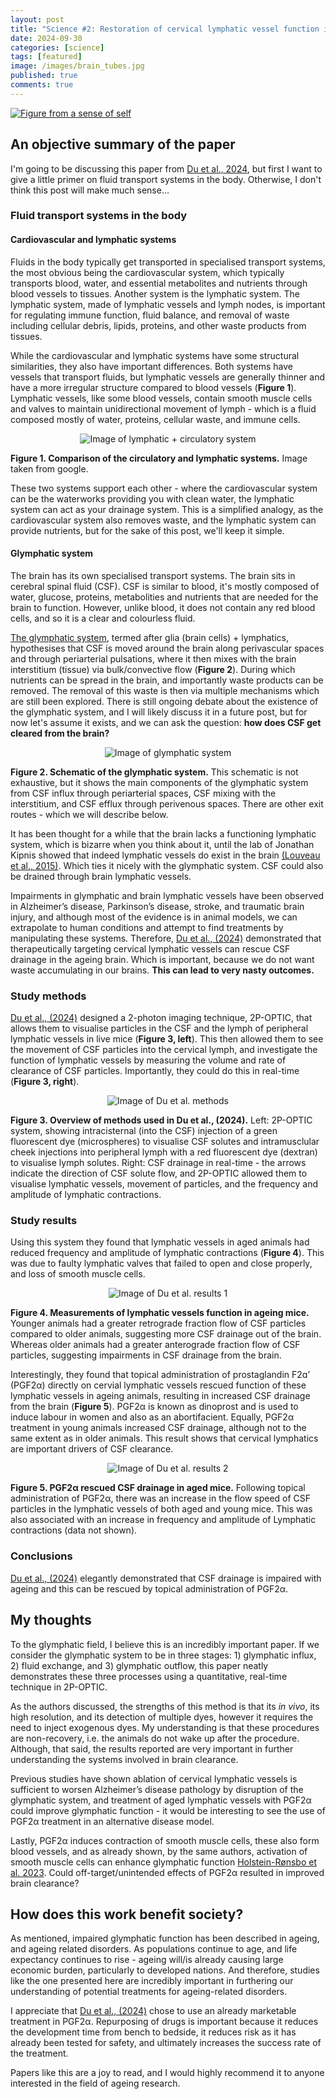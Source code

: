 ```yaml
---
layout: post
title: "Science #2: Restoration of cervical lymphatic vessel function in aging rescues cerebrospinal fluid drainage"
date: 2024-09-30
categories: [science]
tags: [featured] 
image: /images/brain_tubes.jpg
published: true
comments: true
---
```

[![Figure from a sense of self](/images/brain_tubes.jpg)](https://neurosciencenews.com/self-awareness-brain-23515/)

## An objective summary of the paper

I'm going to be discussing this paper from [Du et al., 2024](https://www.nature.com/articles/s43587-024-00691-3), but first I want to give a little primer on fluid transport systems in the body. Otherwise, I don't think this post will make much sense...

### Fluid transport systems in the body

#### Cardiovascular and lymphatic systems

Fluids in the body typically get transported in specialised transport systems, the most obvious being the cardiovascular system, which typically transports blood, water, and essential metabolites and nutrients through blood vessels to tissues. Another system is the lymphatic system. The lymphatic system, made of lymphatic vessels and lymph nodes, is important for regulating immune function, fluid balance, and removal of waste including cellular debris, lipids, proteins, and other waste products from tissues.

While the cardiovascular and lymphatic systems have some structural similarities, they also have important differences. Both systems have vessels that transport fluids, but lymphatic vessels are generally thinner and have a more irregular structure compared to blood vessels (**Figure 1**). Lymphatic vessels, like some blood vessels, contain smooth muscle cells and valves to maintain unidirectional movement of lymph - which is a fluid composed mostly of water, proteins, cellular waste, and immune cells.

<p align="center">
  <img src="/images/circulatory_lymphatics.jpg" alt="Image of lymphatic + circulatory system">
  <figcaption><b>Figure 1. Comparison of the circulatory and lymphatic systems.</b> Image taken from google.</figcaption>
</p>

These two systems support each other - where the cardiovascular system can be the waterworks providing you with clean water, the lymphatic system can act as your drainage system. This is a simplified analogy, as the cardiovascular system also removes waste, and the lymphatic system can provide nutrients, but for the sake of this post, we'll keep it simple.

#### Glymphatic system

The brain has its own specialised transport systems. The brain sits in cerebral spinal fluid (CSF). CSF is similar to blood, it's mostly composed of water, glucose, proteins, metabolities and nutrients that are needed for the brain to function. However, unlike blood, it does not contain any red blood cells, and so it is a clear and colourless fluid.

[The glymphatic system](https://www.jneurosci.org/content/41/37/7698.long), termed after glia (brain cells) + lymphatics, hypothesises that CSF is moved around the brain along perivascular spaces and through periarterial pulsations, where it then mixes with the brain interstitium (tissue) via bulk/convective flow (**Figure 2**). During which nutrients can be spread in the brain, and importantly waste products can be removed. The removal of this waste is then via multiple mechanisms which are still been explored. There is still ongoing debate about the existence of the glymphatic system, and I will likely discuss it in a future post, but for now let's assume it exists, and we can ask the question: **how does CSF get cleared from the brain?**

<p align="center">  
  <img src="/images/glymphatics.jpg" alt="Image of glymphatic system">
  <figcaption><b>Figure 2. Schematic of the glymphatic system.</b> This schematic is not exhaustive, but it shows the main components of the glymphatic system from CSF influx through periarterial spaces, CSF mixing with the interstitium, and CSF efflux through perivenous spaces. There are other exit routes - which we will describe below.</figcaption>
</p>

It has been thought for a while that the brain lacks a functioning lymphatic system, which is bizarre when you think about it, until the lab of Jonathan Kipnis showed that indeed lymphatic vessels do exist in the brain [(Louveau et al., 2015)](https://www.nature.com/articles/nature14432). Which ties it nicely with the glymphatic system. CSF could also be drained through brain lymphatic vessels.

Impairments in glymphatic and brain lymphatic vessels have been observed in Alzheimer’s disease, Parkinson’s disease, stroke, and traumatic brain injury, and although most of the evidence is in animal models, we can extrapolate to human conditions and attempt to find treatments by manipulating these systems. Therefore, [Du et al., (2024)](https://www.nature.com/articles/s43587-024-00691-3) demonstrated that therapeutically targeting cervical lymphatic vessels can rescue CSF drainage in the ageing brain. Which is important, because we do not want waste accumulating in our brains. **This can lead to very nasty outcomes.**

### Study methods

[Du et al., (2024)](https://www.nature.com/articles/s43587-024-00691-3) designed a 2-photon imaging technique, 2P-OPTIC, that allows them to visualise particles in the CSF and the lymph of peripheral lymphatic vessels in live mice (**Figure 3, left**). This then allowed them to see the movement of CSF particles into the cervical lymph, and investigate the function of lymphatic vessels by measuring the volume and rate of clearance of CSF particles. Importantly, they could do this in real-time (**Figure 3, right**).

<p align="center">
  <img src="/images/du_et_al_methods.jpg" alt="Image of Du et al. methods">
  <figcaption><b>Figure 3. Overview of methods used in Du et al., (2024).</b> Left: 2P-OPTIC system, showing intracisternal (into the CSF) injection of a green fluorescent dye (microspheres) to visualise CSF solutes and intramusclular cheek injections into peripheral lymph with a red fluorescent dye (dextran) to visualise lymph solutes. Right: CSF drainage in real-time - the arrows indicate the direction of CSF solute flow, and 2P-OPTIC allowed them to visualise lymphatic vessels, movement of particles, and the frequency and amplitude of lymphatic contractions.</figcaption>
</p>

### Study results

Using this system they found that lymphatic vessels in aged animals had reduced frequency and amplitude of lymphatic contractions (**Figure 4**). This was due to faulty lymphatic valves that failed to open and close properly, and loss of smooth muscle cells. 

<p align="center">
  <img src="/images/du_et_al_results1.jpg" alt="Image of Du et al. results 1">
  <figcaption><b>Figure 4. Measurements of lymphatic vessels function in ageing mice.</b> Younger animals had a greater retrograde fraction flow of CSF particles compared to older animals, suggesting more CSF drainage out of the brain. Whereas older animals had a greater anterograde fraction flow of CSF particles, suggesting impairments in CSF drainage from the brain.</figcaption>
</p>

Interestingly, they found that topical administration of prostaglandin F2ɑ’ (PGF2α) directly on cervial lymphatic vessels rescued function of these lymphatic vessels in ageing animals, resulting in increased CSF drainage from the brain (**Figure 5**). PGF2α is known as dinoprost and is used to induce labour in women and also as an abortifacient. Equally, PGF2α treatment in young animals increased CSF drainage, although not to the same extent as in older animals. This result shows that cervical lymphatics are important drivers of CSF clearance.

<p align="center">
  <img src="/images/du_et_al_results2.jpg" alt="Image of Du et al. results 2">
  <figcaption><b>Figure 5. PGF2α rescued CSF drainage in aged mice.</b> Following topical administration of PGF2α, there was an increase in the flow speed of CSF particles in the lymphatic vessels of both aged and young mice. This was also associated with an increase in frequency and amplitude of Lymphatic contractions (data not shown). </figcaption>
</p>

### Conclusions

[Du et al., (2024)](https://www.nature.com/articles/s43587-024-00691-3) elegantly demonstrated that CSF drainage is impaired with ageing and this can be rescued by topical administration of PGF2α.

## My thoughts

To the glymphatic field, I believe this is an incredibly important paper. If we consider the glymphatic system to be in three stages: 1) glymphatic influx, 2) fluid exchange, and 3) glymphatic outflow, this paper neatly demonstrates these three processes using a quantitative, real-time technique in 2P-OPTIC. 

As the authors discussed, the strengths of this method is that its *in vivo*, its high resolution, and its detection of multiple dyes, however it requires the need to inject exogenous dyes. My understanding is that these procedures are non-recovery, i.e. the animals do not wake up after the procedure. Although, that said, the results reported are very important in further understanding the systems involved in brain clearance.

Previous studies have shown ablation of cervical lymphatic vessels is sufficient to worsen Alzheimer’s disease pathology by disruption of the glymphatic system, and treatment of aged lymphatic vessels with PGF2α could improve glymphatic function - it would be interesting to see the use of PGF2α treatment in an alternative disease model.

Lastly, PGF2α induces contraction of smooth muscle cells, these also form blood vessels, and as already shown, by the same authors, activation of smooth muscle cells can enhance glymphatic function [Holstein-Rønsbo et al. 2023](https://www.nature.com/articles/s41593-023-01327-2). Could off-target/unintended effects of PGF2α resulted in improved brain clearance? 

## How does this work benefit society?

As mentioned, impaired glymphatic function has been described in ageing, and ageing related disorders. As populations continue to age, and life expectancy continues to rise - ageing will/is already causing large economic burden, particularly to developed nations. And therefore, studies like the one presented here are incredibly important in furthering our understanding of potential treatments for ageing-related disorders. 

I appreciate that [Du et al., (2024)](https://www.nature.com/articles/s43587-024-00691-3) chose to use an already marketable treatment in PGF2α. Repurposing of drugs is important because it reduces the development time from bench to bedside, it reduces risk as it has already been tested for safety, and ultimately increases the success rate of the treatment. 

Papers like this are a joy to read, and I would highly recommend it to anyone interested in the field of ageing research.








